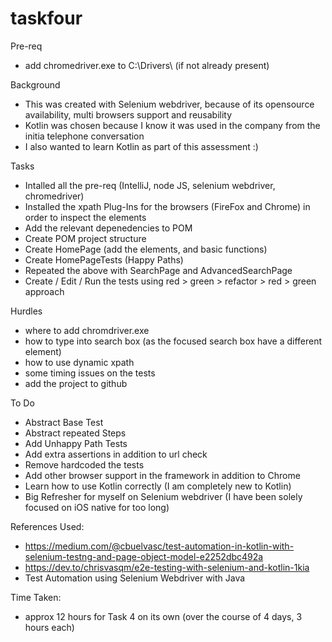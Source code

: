 # taskfour

Pre-req
- add chromedriver.exe to C:\Drivers\  (if not already present)

Background
- This was created with Selenium webdriver, because of its opensource availability, multi browsers support and reusability
- Kotlin was chosen because I know it was used in the company from the initia telephone conversation
- I also wanted to learn Kotlin as part of this assessment :)

 Tasks
 - Intalled all the pre-req (IntelliJ, node JS, selenium webdriver, chromedriver)
 - Installed the xpath Plug-Ins for the browsers (FireFox and Chrome) in order to inspect the elements
 - Add the relevant depenedencies to POM
 - Create POM project structure
 - Create HomePage (add the elements, and basic functions)
 - Create HomePageTests (Happy Paths)
 - Repeated the above with SearchPage and AdvancedSearchPage
 - Create / Edit / Run the tests using red > green > refactor > red > green approach
 
 Hurdles
 - where to add chromdriver.exe
 - how to type into search box (as the focused search box have a different element)
 - how to use dynamic xpath
 - some timing issues on the tests
 - add the project to github
 
 To Do
 - Abstract Base Test
 - Abstract repeated Steps
 - Add Unhappy Path Tests
 - Add extra assertions in addition to url check
 - Remove hardcoded the tests
 - Add other browser support in the framework in addition to Chrome
 - Learn how to use Kotlin correctly (I am completely new to Kotlin)
 - Big Refresher for myself on Selenium webdriver (I have been solely focused on iOS native for too long) 
 
 References Used:
 - https://medium.com/@cbuelvasc/test-automation-in-kotlin-with-selenium-testng-and-page-object-model-e2252dbc492a
 - https://dev.to/chrisvasqm/e2e-testing-with-selenium-and-kotlin-1kia
 - Test Automation using Selenium Webdriver with Java
 
 Time Taken:
 - approx 12 hours for Task 4 on its own (over the course of 4 days, 3 hours each)
 
 
 
 

 


